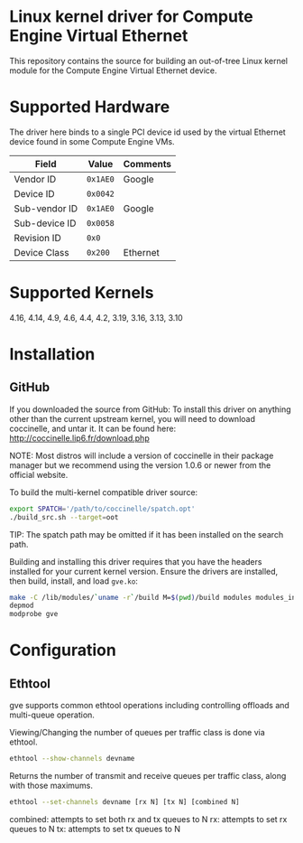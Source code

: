 # Linux kernel driver for Compute Engine Virtual Ethernet

This repository contains the source for building an out-of-tree Linux kernel
module for the Compute Engine Virtual Ethernet device.

# Supported Hardware

The driver here binds to a single PCI device id used by the virtual Ethernet
device found in some Compute Engine VMs.

Field         | Value    | Comments
------------- | -------- | --------
Vendor ID     | `0x1AE0` | Google
Device ID     | `0x0042` |
Sub-vendor ID | `0x1AE0` | Google
Sub-device ID | `0x0058` |
Revision ID   | `0x0`    |
Device Class  | `0x200`  | Ethernet

# Supported Kernels

4.16, 4.14, 4.9, 4.6, 4.4, 4.2, 3.19, 3.16, 3.13, 3.10

# Installation

## GitHub

If you downloaded the source from GitHub: To install this driver on anything
other than the current upstream kernel, you will need to download coccinelle,
and untar it. It can be found here: http://coccinelle.lip6.fr/download.php

NOTE: Most distros will include a version of coccinelle in their package manager
but we recommend using the version 1.0.6 or newer from the official website.

To build the multi-kernel compatible driver source:

```bash
export SPATCH='/path/to/coccinelle/spatch.opt'
./build_src.sh --target=oot
```

TIP: The spatch path may be omitted if it has been installed on the search path.

Building and installing this driver requires that you have the headers installed
for your current kernel version. Ensure the drivers are installed, then build,
install, and load `gve.ko`:

```bash
make -C /lib/modules/`uname -r`/build M=$(pwd)/build modules modules_install
depmod
modprobe gve
```

# Configuration

## Ethtool

gve supports common ethtool operations including controlling offloads and
multi-queue operation.

Viewing/Changing the number of queues per traffic class is done via ethtool.

```bash
ethtool --show-channels devname
```

Returns the number of transmit and receive queues per traffic class, along with
those maximums.

```bash
ethtool --set-channels devname [rx N] [tx N] [combined N]
```

combined: attempts to set both rx and tx queues to N rx: attempts to set rx
queues to N tx: attempts to set tx queues to N
